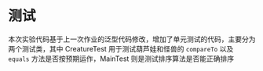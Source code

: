 # 测试

本次实验代码基于上一次作业的泛型代码修改，增加了单元测试的代码，主要分为两个测试类，其中 CreatureTest 用于测试葫芦娃和怪兽的 `compareTo` 以及 `equals` 方法是否按预期运作，MainTest 则是测试排序算法是否能正确排序